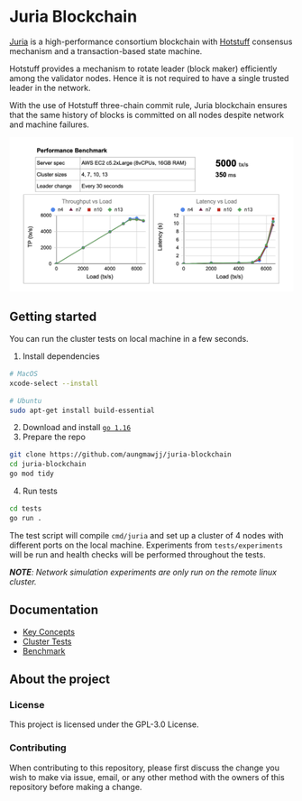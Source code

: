 # Juria Blockchain
[Juria](https://aungmawjj.github.io/juria-blockchain) is a high-performance consortium blockchain with [Hotstuff](https://arxiv.org/abs/1803.05069) consensus mechanism and a transaction-based state machine.

Hotstuff provides a mechanism to rotate leader (block maker) efficiently among the validator nodes. Hence it is not required to have a single trusted leader in the network.

With the use of Hotstuff three-chain commit rule, Juria blockchain ensures that the same history of blocks is committed on all nodes despite network and machine failures.

![Benchmark](docs/assets/images/benchmark_juria.png)

## Getting started
You can run the cluster tests on local machine in a few seconds.

1. Install dependencies
```bash
# MacOS
xcode-select --install
```
```bash
# Ubuntu
sudo apt-get install build-essential
```
2. Download and install [`go 1.16`](https://golang.org/doc/install)
3. Prepare the repo
```bash
git clone https://github.com/aungmawjj/juria-blockchain
cd juria-blockchain
go mod tidy
```
4. Run tests
```bash
cd tests
go run .
```

The test script will compile `cmd/juria` and set up a cluster of 4 nodes with different ports on the local machine.
Experiments from `tests/experiments` will be run and health checks will be performed throughout the tests.

***NOTE**: Network simulation experiments are only run on the remote linux cluster.*

## Documentation
* [Key Concepts](https://aungmawjj.github.io/juria-blockchain/key-concepts)
* [Cluster Tests](https://aungmawjj.github.io/juria-blockchain/cluster-tests)
* [Benchmark](https://aungmawjj.github.io/juria-blockchain/benchmark)
<!-- * [Setup Cluster](https://aungmawjj.github.io/juria-blockchain/setup-cluster) -->

## About the project
### License
This project is licensed under the GPL-3.0 License.

### Contributing
When contributing to this repository, please first discuss the change you wish to make via issue, email, or any other method with the owners of this repository before making a change.
